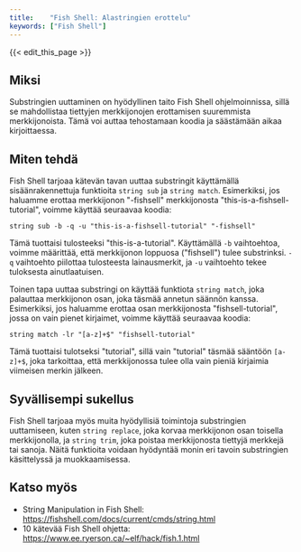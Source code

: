 ```yaml
---
title:    "Fish Shell: Alastringien erottelu"
keywords: ["Fish Shell"]
---
```


{{< edit_this_page >}}

## Miksi

Substringien uuttaminen on hyödyllinen taito Fish Shell ohjelmoinnissa, sillä se mahdollistaa tiettyjen merkkijonojen erottamisen suuremmista merkkijonoista. Tämä voi auttaa tehostamaan koodia ja säästämään aikaa kirjoittaessa.

## Miten tehdä

Fish Shell tarjoaa kätevän tavan uuttaa substringit käyttämällä sisäänrakennettuja funktioita `string sub` ja `string match`. Esimerkiksi, jos haluamme erottaa merkkijonon "-fishsell" merkkijonosta "this-is-a-fishsell-tutorial", voimme käyttää seuraavaa koodia:

```Fish Shell
string sub -b -q -u "this-is-a-fishsell-tutorial" "-fishsell"
```

Tämä tuottaisi tulosteeksi "this-is-a-tutorial". Käyttämällä `-b` vaihtoehtoa, voimme määrittää, että merkkijonon loppuosa ("fishsell") tulee substrinksi. `-q` vaihtoehto piilottaa tulosteesta lainausmerkit, ja `-u` vaihtoehto tekee tuloksesta ainutlaatuisen.

Toinen tapa uuttaa substringi on käyttää funktiota `string match`, joka palauttaa merkkijonon osan, joka täsmää annetun säännön kanssa. Esimerkiksi, jos haluamme erottaa osan merkkijonosta "fishsell-tutorial", jossa on vain pienet kirjaimet, voimme käyttää seuraavaa koodia:

```Fish Shell
string match -lr "[a-z]+$" "fishsell-tutorial"
```

Tämä tuottaisi tulotseksi "tutorial", sillä vain "tutorial" täsmää sääntöön `[a-z]+$`, joka tarkoittaa, että merkkijonossa tulee olla vain pieniä kirjaimia viimeisen merkin jälkeen.

## Syvällisempi sukellus

Fish Shell tarjoaa myös muita hyödyllisiä toimintoja substringien uuttamiseen, kuten `string replace`, joka korvaa merkkijonon osan toisella merkkijonolla, ja `string trim`, joka poistaa merkkijonosta tiettyjä merkkejä tai sanoja. Näitä funktioita voidaan hyödyntää monin eri tavoin substringien käsittelyssä ja muokkaamisessa.

## Katso myös

- String Manipulation in Fish Shell: https://fishshell.com/docs/current/cmds/string.html
- 10 kätevää Fish Shell ohjetta: https://www.ee.ryerson.ca/~elf/hack/fish.1.html